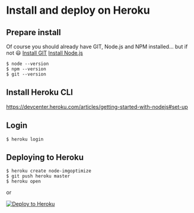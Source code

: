 # Install and deploy on Heroku

## Prepare install
Of course you should already have GIT, Node.js and NPM installed... but if not :smiley:
[Install GIT](https://git-scm.com/book/en/v2/Getting-Started-Installing-Git)
[Install Node.js](https://github.com/nodesource/distributions/blob/master/README.md)
```text
$ node --version
$ npm --version
$ git --version
```

## Install Heroku CLI
https://devcenter.heroku.com/articles/getting-started-with-nodejs#set-up

## Login
```text
$ heroku login
```

## Deploying to Heroku

```text
$ heroku create node-imgoptimize
$ git push heroku master
$ heroku open
```
or

[![Deploy to Heroku](https://www.herokucdn.com/deploy/button.png)](https://heroku.com/deploy)
